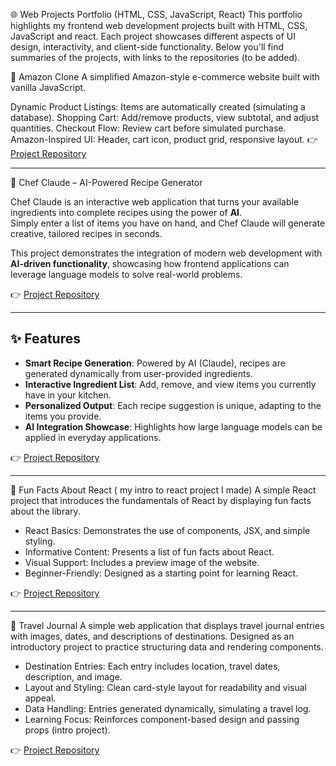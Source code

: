 🌐 Web Projects Portfolio (HTML, CSS, JavaScript, React)
This portfolio highlights my frontend web development projects built with HTML, CSS, JavaScript and react.
Each project showcases different aspects of UI design, interactivity, and client-side functionality.
Below you'll find summaries of the projects, with links to the repositories (to be added).

🔹 Amazon Clone
A simplified Amazon-style e-commerce website built with vanilla JavaScript.

Dynamic Product Listings: Items are automatically created (simulating a database).
Shopping Cart: Add/remove products, view subtotal, and adjust quantities.
Checkout Flow: Review cart before simulated purchase.
Amazon-Inspired UI: Header, cart icon, product grid, responsive layout.
👉 [Project Repository]([(https://github.com/PiaCarlos/amazon-clone)) 

---
🔹 Chef Claude – AI-Powered Recipe Generator

Chef Claude is an interactive web application that turns your available ingredients into complete recipes using the power of **AI**.  
Simply enter a list of items you have on hand, and Chef Claude will generate creative, tailored recipes in seconds.  

This project demonstrates the integration of modern web development with **AI-driven functionality**, showcasing how frontend applications can leverage language models to solve real-world problems.  

👉 [Project Repository](https://github.com/PiaCarlos/chef-claude/tree/main) 

---

## ✨ Features
- **Smart Recipe Generation**: Powered by AI (Claude), recipes are generated dynamically from user-provided ingredients.  
- **Interactive Ingredient List**: Add, remove, and view items you currently have in your kitchen.  
- **Personalized Output**: Each recipe suggestion is unique, adapting to the items you provide.  
- **AI Integration Showcase**: Highlights how large language models can be applied in everyday applications.  

👉 [Project Repository](https://github.com/PiaCarlos/react-intro/tree/main) 

---

🔹 Fun Facts About React ( my intro to react project I made)
A simple React project that introduces the fundamentals of React by displaying fun facts about the library.  

- React Basics: Demonstrates the use of components, JSX, and simple styling.  
- Informative Content: Presents a list of fun facts about React.  
- Visual Support: Includes a preview image of the website.  
- Beginner-Friendly: Designed as a starting point for learning React.  

👉 [Project Repository](https://github.com/PiaCarlos/react-intro/tree/main) 

---

🔹 Travel Journal
A simple web application that displays travel journal entries with images, dates, and descriptions of destinations. Designed as an introductory project to practice structuring data and rendering components.

- Destination Entries: Each entry includes location, travel dates, description, and image.
- Layout and Styling: Clean card-style layout for readability and visual appeal.
- Data Handling: Entries generated dynamically, simulating a travel log.
- Learning Focus: Reinforces component-based design and passing props (intro project).

👉 [Project Repository](https://github.com/PiaCarlos/react-intro-3) 
